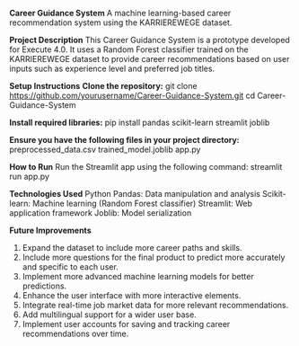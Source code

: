 **Career Guidance System**
A machine learning-based career recommendation system using the KARRIEREWEGE dataset.

**Project Description**
This Career Guidance System is a prototype developed for Execute 4.0. It uses a Random Forest classifier trained on the KARRIEREWEGE dataset to provide career recommendations based on user inputs such as experience level and preferred job titles.

**Setup Instructions**
  **Clone the repository:**
  git clone https://github.com/yourusername/Career-Guidance-System.git
  cd Career-Guidance-System

  **Install required libraries:**
  pip install pandas scikit-learn streamlit joblib
  
**Ensure you have the following files in your project directory:**
  preprocessed_data.csv
  trained_model.joblib
  app.py
  
**How to Run**
Run the Streamlit app using the following command:
streamlit run app.py

**Technologies Used**
Python
Pandas: Data manipulation and analysis
Scikit-learn: Machine learning (Random Forest classifier)
Streamlit: Web application framework
Joblib: Model serialization

**Future Improvements**
1. Expand the dataset to include more career paths and skills.
2. Include more questions for the final product to predict more accurately and specific to each user.
3. Implement more advanced machine learning models for better predictions.
4. Enhance the user interface with more interactive elements.
5. Integrate real-time job market data for more relevant recommendations.
6. Add multilingual support for a wider user base.
7. Implement user accounts for saving and tracking career recommendations over time.
